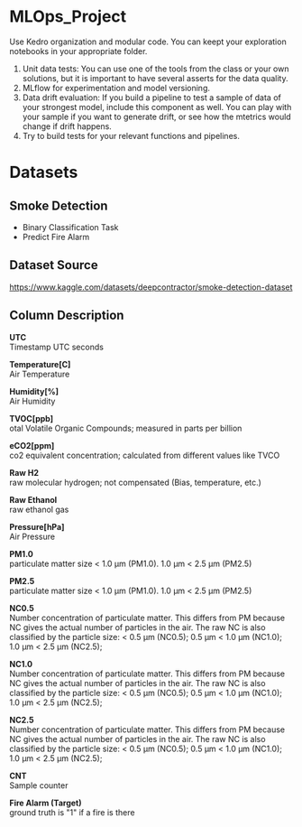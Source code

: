 # MLOps_Project

Use Kedro organization and modular code. You can keept your exploration notebooks in your
appropriate folder.
1. Unit data tests: You can use one of the tools from the class or your own solutions, but it is important to have several asserts for the data quality.
2. MLflow for experimentation and model versioning.
3. Data drift evaluation: If you build a pipeline to test a sample of data of your strongest model, include this component as well. 
   You can play with your sample if you want to generate drift, or see how the mtetrics would change if drift happens.
5. Try to build tests for your relevant functions and pipelines.

# Datasets

   ## Smoke Detection
   - Binary Classification Task
   - Predict Fire Alarm


   ## Dataset Source
   https://www.kaggle.com/datasets/deepcontractor/smoke-detection-dataset
   
   ## Column Description

   **UTC**<br>
   Timestamp UTC seconds

   **Temperature[C]**<br>
   Air Temperature

   **Humidity[%]**<br>
   Air Humidity

   **TVOC[ppb]**<br>
   otal Volatile Organic Compounds; measured in parts per billion

   **eCO2[ppm]**<br>
   co2 equivalent concentration; calculated from different values like TVCO

   **Raw H2**<br>
   raw molecular hydrogen; not compensated (Bias, temperature, etc.)

   **Raw Ethanol**<br>
   raw ethanol gas

   **Pressure[hPa]**<br>
   Air Pressure

   **PM1.0**<br>
   particulate matter size < 1.0 µm (PM1.0). 1.0 µm < 2.5 µm (PM2.5)

   **PM2.5**<br>
   particulate matter size < 1.0 µm (PM1.0). 1.0 µm < 2.5 µm (PM2.5)

   **NC0.5**<br>
   Number concentration of particulate matter. This differs from PM because NC gives the actual number of particles in the air. The raw NC is also classified by the particle size: < 0.5 µm (NC0.5); 0.5 µm < 1.0 µm (NC1.0); 1.0 µm < 2.5 µm (NC2.5);

   **NC1.0**<br>
   Number concentration of particulate matter. This differs from PM because NC gives the actual number of particles in the air. The raw NC is also classified by the particle size: < 0.5 µm (NC0.5); 0.5 µm < 1.0 µm (NC1.0); 1.0 µm < 2.5 µm (NC2.5);

   **NC2.5**<br>
   Number concentration of particulate matter. This differs from PM because NC gives the actual number of particles in the air. The raw NC is also classified by the particle size: < 0.5 µm (NC0.5); 0.5 µm < 1.0 µm (NC1.0); 1.0 µm < 2.5 µm (NC2.5);

   **CNT**<br>
   Sample counter

   **Fire Alarm (Target)**<br>
   ground truth is "1" if a fire is there
